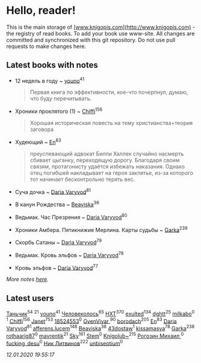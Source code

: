 # Hello, reader!
This is the main storage of [www.knigopis.com](http://www.knigopis.com) - the registry of read books.
To add your book use www-site. All changes are committed and synchronized with this git repository.
Do not use pull requests to make changes here.


## Latest books with notes
* 12 недель в году ~ [youno](users/302/302928912-vkontakte)<sup>41</sup>
    > Первая книга по эффективности, кое-что почерпнул, думаю, что буду перечитывать.

* Хроники проклятого (1) ~ [Chiffi](users/105/105831994080785626680-google)<sup>156</sup>
    > Хорошая историческая повесть на тему христианства+теория заговора

* Худеющий ~ [En](users/333/333646551-vkontakte)<sup>83</sup>
    > преуспевающий адвокат Билли Халлек случайно насмерть сбивает цыганку, переходящую дорогу. Благодаря своим связям, протагонисту удаётся избежать наказания. Однако отец погибшей накладывает на героя заклятье, из-за которого тот начинает бесконтрольно терять вес.

* Суча дочка ~ [Daria Varyvod](users/829/829893410524253-facebook)<sup>81</sup>

* В канун Рождества ~ [Beaviska](users/102/10202544960024508-facebook)<sup>36</sup>

* Ведьмак. Час Презрения ~ [Daria Varyvod](users/829/829893410524253-facebook)<sup>80</sup>

* Хроники Амбера. Пятикнижие Мерлина. Карты судьбы ~ [Garka](users/115/115753719718250012620-google)<sup>239</sup>

* Скорбь Сатаны ~ [Daria Varyvod](users/829/829893410524253-facebook)<sup>79</sup>

* Ведьмак. Кровь эльфов ~ [Daria Varyvod](users/829/829893410524253-facebook)<sup>78</sup>

* Кровь эльфов ~ [Daria Varyvod](users/829/829893410524253-facebook)<sup>77</sup>


_More notes [here](latest_books_with_notes.md)._


## Latest users
[Таньчик](users/209/2096581563762610-facebook)<sup>54</sup> 
[](users/270/270444099499-odnoklassniki)<sup>21</sup> 
[youno](users/302/302928912-vkontakte)<sup>41</sup> 
[Человеколось](users/174/17475979687188177329-mailru)<sup>65</sup> 
[HXT](users/100/100002563462782-facebook)<sup>370</sup> 
[exulted](users/100/100599204551896265722-google)<sup>134</sup> 
[dghtt](users/233/233860015-vkontakte)<sup>25</sup> 
[milkabo](users/363/363975832-vkontakte)<sup>0</sup> 
[](users/153/1537586159620888-facebook)<sup>1</sup> 
[Chiffi](users/105/105831994080785626680-google)<sup>156</sup> 
[Janet](users/108/108113656204404967440-google)<sup>753</sup> 
[18524553](users/235/235870707-vkontakte)<sup>0</sup> 
[GvenVivar ](users/158/158266434925901-facebook)<sup>90</sup> 
[borodach](users/157/15706320-vkontakte)<sup>205</sup> 
[En](users/333/333646551-vkontakte)<sup>83</sup> 
[Daria Varyvod](users/829/829893410524253-facebook)<sup>81</sup> 
[afferens.lucem](users/196/196071655-vkontakte)<sup>148</sup> 
[Beaviska](users/102/10202544960024508-facebook)<sup>36</sup> 
[43dostaw](users/201/201788999-vkontakte)<sup>1</sup> 
[kissamasya](users/684/68439978-vkontakte)<sup>78</sup> 
[Garka](users/115/115753719718250012620-google)<sup>238</sup> 
[rothaarig87](users/165/165138547-yandex)<sup>0</sup> 
[mavrentik](users/200/200666735-vkontakte)<sup>21</sup> 
[Sky](users/118/118049897850017649660-google)<sup>161</sup> 
[Stem](users/114/114019737181475006297-google)<sup>0</sup> 
[Knigolub~](users/111/111878597279669641685-google)<sup>215</sup> 
[Рогозин Михаил ](users/100/100765790813599895096-google)<sup>0</sup> 
[fucking_desu](users/530/530144291-vkontakte)<sup>0</sup> 
[Ник Литвинов](users/241/241974816-vkontakte)<sup>222</sup> 
[unbiseptium](users/243/243390499-vkontakte)<sup>0</sup> 


_12.01.2020 19:55:17_
